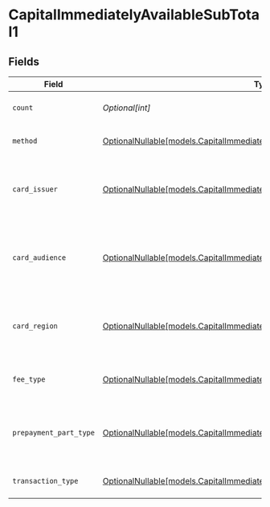 # CapitalImmediatelyAvailableSubTotal1


## Fields

| Field                                                                                                                                                  | Type                                                                                                                                                   | Required                                                                                                                                               | Description                                                                                                                                            | Example                                                                                                                                                |
| ------------------------------------------------------------------------------------------------------------------------------------------------------ | ------------------------------------------------------------------------------------------------------------------------------------------------------ | ------------------------------------------------------------------------------------------------------------------------------------------------------ | ------------------------------------------------------------------------------------------------------------------------------------------------------ | ------------------------------------------------------------------------------------------------------------------------------------------------------ |
| `count`                                                                                                                                                | *Optional[int]*                                                                                                                                        | :heavy_minus_sign:                                                                                                                                     | Number of transactions of this type                                                                                                                    | 50                                                                                                                                                     |
| `method`                                                                                                                                               | [OptionalNullable[models.CapitalImmediatelyAvailableSubTotalMethod1]](../models/capitalimmediatelyavailablesubtotalmethod1.md)                         | :heavy_minus_sign:                                                                                                                                     | Payment type of the transactions                                                                                                                       | creditcard                                                                                                                                             |
| `card_issuer`                                                                                                                                          | [OptionalNullable[models.CapitalImmediatelyAvailableSubTotalCardIssuer1]](../models/capitalimmediatelyavailablesubtotalcardissuer1.md)                 | :heavy_minus_sign:                                                                                                                                     | In case of payments transactions with card, the card issuer will be available                                                                          | amex                                                                                                                                                   |
| `card_audience`                                                                                                                                        | [OptionalNullable[models.CapitalImmediatelyAvailableSubTotalCardAudience1]](../models/capitalimmediatelyavailablesubtotalcardaudience1.md)             | :heavy_minus_sign:                                                                                                                                     | In case of payments trnsactions with card, the card audience will be available.                                                                        | other                                                                                                                                                  |
| `card_region`                                                                                                                                          | [OptionalNullable[models.CapitalImmediatelyAvailableSubTotalCardRegion1]](../models/capitalimmediatelyavailablesubtotalcardregion1.md)                 | :heavy_minus_sign:                                                                                                                                     | In case of payments transactions with card, the card region will be available.                                                                         | domestic                                                                                                                                               |
| `fee_type`                                                                                                                                             | [OptionalNullable[models.CapitalImmediatelyAvailableSubTotalFeeType1]](../models/capitalimmediatelyavailablesubtotalfeetype1.md)                       | :heavy_minus_sign:                                                                                                                                     | Present when the transaction represents a fee.                                                                                                         | payment-fee                                                                                                                                            |
| `prepayment_part_type`                                                                                                                                 | [OptionalNullable[models.CapitalImmediatelyAvailableSubTotalPrepaymentPartType1]](../models/capitalimmediatelyavailablesubtotalprepaymentparttype1.md) | :heavy_minus_sign:                                                                                                                                     | Prepayment part: fee itself, reimbursement, discount, VAT or rounding compensation.                                                                    | fee                                                                                                                                                    |
| `transaction_type`                                                                                                                                     | [OptionalNullable[models.CapitalImmediatelyAvailableSubTotalTransactionType1]](../models/capitalimmediatelyavailablesubtotaltransactiontype1.md)       | :heavy_minus_sign:                                                                                                                                     | Represents the transaction type                                                                                                                        | payment                                                                                                                                                |